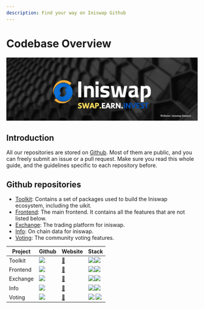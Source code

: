 ```yaml
---
description: Find your way on Iniswap Github
---
```


# Codebase Overview

![](../../.gitbook/assets/musthead.jpeg)

## Introduction

All our repositories are stored on [Github](https://github.com/iniswap). Most of them are public, and you can freely submit an issue or a pull request. Make sure you read this whole guide, and the guidelines specific to each repository before.

## Github repositories

* [Toolkit](https://github.com/iniswap/iniswap-toolkit): Contains a set of packages used to build the Iniswap ecosystem, including the uikit.
* [Frontend](https://github.com/iniswap/iniswap-frontend): The main frontend. It contains all the features that are not listed below.
* [Exchange](https://github.com/iniswap/iniswap-swap-interface): The trading platform for iniswap.
* [Info](https://github.com/iniswap/iniswap-info): On chain data for iniswap.
* [Voting](https://github.com/iniswap/snapshot-front): The community voting features.

| Project  | Github                                                                                                     | Website                                 | Stack                                                                                   |
| -------- | ---------------------------------------------------------------------------------------------------------- | --------------------------------------- | --------------------------------------------------------------------------------------- |
| Toolkit  | [![](../../.gitbook/assets/github-mark-120px-plus.png)](https://github.com/iniswap/iniswap-toolkit)        | [🔗](https://iniswap-uikit.netlify.app) | ![](../../.gitbook/assets/download.svg)![](../../.gitbook/assets/ts-logo-round-128.svg) |
| Frontend | [![](../../.gitbook/assets/github-mark-120px-plus.png)](https://github.com/iniswap/iniswap-frontend)       | [🔗](https://iniswap.finance)           | ![](../../.gitbook/assets/download.svg)![](../../.gitbook/assets/ts-logo-round-128.svg) |
| Exchange | [![](../../.gitbook/assets/github-mark-120px-plus.png)](https://github.com/iniswap/iniswap-swap-interface) | [🔗](https://exchange.iniswap.finance)  | ![](../../.gitbook/assets/download.svg)![](../../.gitbook/assets/ts-logo-round-128.svg) |
| Info     | [![](../../.gitbook/assets/github-mark-120px-plus.png)](https://github.com/iniswap/iniswap-info)           | [🔗](https://iniswap.info)              | ![](../../.gitbook/assets/download.svg)![](../../.gitbook/assets/javascript-logo.png)   |
| Voting   | [![](../../.gitbook/assets/github-mark-120px-plus.png)](https://github.com/iniswap/snapshot-front)         | [🔗](https://voting.iniswap.finance)    | ![](../../.gitbook/assets/logo.png) ![](../../.gitbook/assets/ts-logo-round-128.svg)    |
